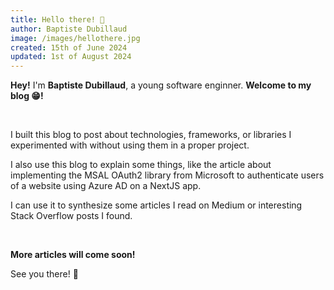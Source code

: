 ```yaml
---
title: Hello there! 👋
author: Baptiste Dubillaud
image: /images/hellothere.jpg
created: 15th of June 2024
updated: 1st of August 2024
---
```


**Hey!** I'm **Baptiste Dubillaud**, a young software enginner. **Welcome to my blog 😁!**  

&nbsp;

I built this blog to post about technologies, frameworks, or libraries I experimented with without using them in a proper project.

I also use this blog to explain some things, like the article about implementing the MSAL OAuth2 library from Microsoft to authenticate users of a website using Azure AD on a NextJS app.

I can use it to synthesize some articles I read on Medium or interesting Stack Overflow posts I found.

&nbsp;

**More articles will come soon!**

See you there! 👐
